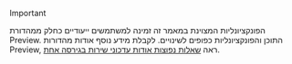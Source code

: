 > [!IMPORTANT]
> הפונקציונליות המצוינת במאמר זה זמינה למשתמשים ייעודיים כחלק ממהדורת Preview. התוכן והפונקציונליות כפופים לשינויים. לקבלת מידע נוסף אודות מהדורות Preview, ראה [שאלות נפוצות אודות עדכוני שירות בגירסה אחת](https://docs.microsoft.com/dynamics365/unified-operations/fin-and-ops/get-started/one-version).
